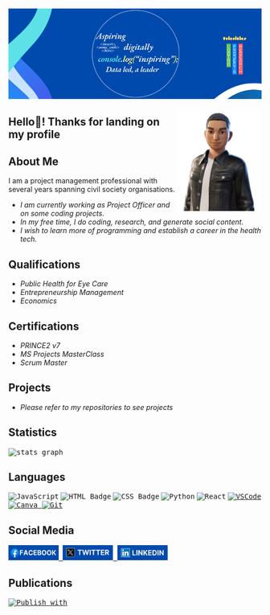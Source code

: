 ###

<div align="centre">
  
  <img src="background.png" />

</div>

####
<img align="right" src="Avatar.png" height="200" />
<h2 align="left">Hello👋! Thanks for landing on my profile</h2>

## About Me
I am a project management professional with several years spanning civil society organisations.
- *I am currently working as Project Officer and on some coding projects.*
- *In my free time, I do coding, research, and generate social content.*
- *I wish to learn more of programming and establish a career in the health tech.*

## Qualifications
- *Public Health for Eye Care*
- *Entrepreneurship Management*
- *Economics*

## Certifications
- *PRINCE2 v7*
- *MS Projects MasterClass*
- *Scrum Master*

## Projects
- *Please refer to my repositories to see projects*

## Statistics

<div align="left">
  <kbd><img src="https://github-readme-stats.vercel.app/api?username=mathewmbwogge&hide_title=false&hide_rank=false&show_icons=true&include_all_commits=true&count_private=true&disable_animations=false&theme=dracula&locale=en&hide_border=false" height="150" alt="stats graph"  /></kbd>

</div>

###

## Languages

<div align="left">
  
  <kbd>![JavaScript](https://img.shields.io/badge/Code-JavaScript-informational?style=flat&logo=javascript&color=yellow)</kbd>
  <kbd>![HTML Badge](https://img.shields.io/badge/HTML-5-orange)</kbd>
  <kbd>![CSS Badge](https://img.shields.io/badge/CSS-3-blue)</kbd>
  <kbd>![Python](https://img.shields.io/badge/Code-Python-informational?style=flat&logo=python&color=blue)</kbd>
  <kbd>![React](https://img.shields.io/badge/React-20232A?style=for-the-badge&logo=react&logoColor=61DAFB)</kbd>
  <kbd><a href="https://cdn.jsdelivr.net/gh/devicons/devicon/icons/vscode/vscode-original.svg">
  <img src="https://cdn.jsdelivr.net/gh/devicons/devicon/icons/vscode/vscode-original.svg" alt="VSCode" width="50" height="28">
  </a></kbd>
  <kbd><a href="https://cdn.jsdelivr.net/gh/devicons/devicon/icons/canva/canva-original.svg">
  <img src="https://cdn.jsdelivr.net/gh/devicons/devicon/icons/canva/canva-original.svg" alt="Canva" width="50" height="28">
  </a></kbd>
  <kbd><a href="https://cdn.jsdelivr.net/gh/devicons/devicon/icons/git/git-original.svg">
  <img src="https://cdn.jsdelivr.net/gh/devicons/devicon/icons/git/git-original.svg" alt="Git" width="50" height="28">
  </a></kbd>
  
</div>

## Social Media
<div align="left">
  
  <kbd><a href="https://www.facebook.com/profile.php?id=61567241009795">
  <img src="Facebooklogo.png" alt="Share with" width="100" height="30">
  </a></kbd>
  <kbd><a href="https://x.com/switswet">
  <img src="Twitterlogo.png" alt="Tweet with" width="100" height="30">
  </a></kbd>
  <kbd><a href="https://www.linkedin.com/in/matmbwogge/">
  <img src="LinkedInlogo.png" alt="Connect on" width="100" height="30">
  </a></kbd>
  
</div>

## Publications
<div align="left">

  <kbd><a href="https://orcid.org/0000-0003-0594-1937">
  <img src="https://img.shields.io/badge/ORCID-A8A8A8?style=for-the-badge&logo=orcid&logoColor=white)](https://orcid.org/YOUR-ORCID-ID" alt="Publish with" width="100" height="30">
  </a></kbd>

</div>
